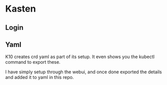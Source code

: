 # Kasten

## Login



## Yaml

K10 creates crd yaml as part of its setup.  It even shows you the kubectl command to export these.

I have simply setup through the webui, and once done exported the details and added it to yaml in this repo.
